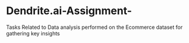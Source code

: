 # Dendrite.ai-Assignment-
Tasks Related to Data analysis performed on the Ecommerce dataset for gathering key insights
